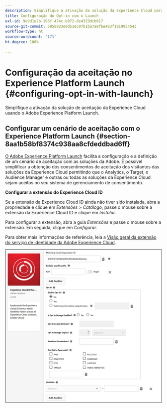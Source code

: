 ```yaml
---
description: Simplifique a ativação da solução da Experience Cloud para Opt-in usando o Adobe Experience Platform Launch.
title: Configuração do Opt-in com o Launch
exl-id: 9e9d1e2b-196f-474c-b872-de4329dcb017
source-git-commit: 5858933e9d51ec97b1ba7a8fbe483f1919954543
workflow-type: ht
source-wordcount: '171'
ht-degree: 100%

---
```


# Configuração da aceitação no Experience Platform Launch {#configuring-opt-in-with-launch}

Simplifique a ativação da solução de aceitação da Experience Cloud usando o Adobe Experience Platform Launch.

## Configurar um cenário de aceitação com o Experience Platform Launch {#section-8aa1b58bf8374c938aa8cfdeddbad6ff}

[O Adobe Experience Platform Launch](https://experienceleague.adobe.com/docs/experience-platform/tags/home.html?lang=pt-BR) facilita a configuração e a definição de um cenário de aceitação com as soluções da Adobe. É possível simplificar a obtenção dos consentimentos de aceitação dos visitantes das soluções da Experience Cloud permitindo que o Analytics, o Target, o Audience Manager e outras ou todas as soluções da Experience Cloud sejam aceitos no seu sistema de gerenciamento de consentimento.

**Configurar a extensão do Experience Cloud ID**

Se a extensão da Experience Cloud ID ainda não tiver sido instalada, abra a propriedade e clique em *Extensões* > *Catálogo*, passe o mouse sobre a extensão da Experience Cloud ID e clique em *Instalar*.

Para configurar a extensão, abra a guia *Extensões* e passe o mouse sobre a extensão. Em seguida, clique em *Configurar*.

Para obter mais informações de referência, leia a [Visão geral da extensão do serviço de identidade da Adobe Experience Cloud](https://experienceleague.adobe.com/docs/experience-platform/tags/extensions/client/id-service/overview.html?lang=pt-BR).

![](assets/optin-launch.jpg)
